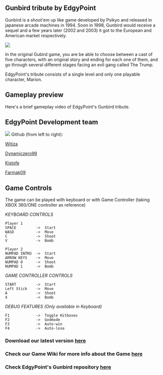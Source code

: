 ## Gunbird tribute by EdgyPoint

Gunbird is a shoot'em up like game developed by Psikyo and released in japanese arcade machines in 1994. Soon in 1998, Gunbird would receive a sequel and a few years later (2002 and 2003) it got to the European and American market respectively. 

![](http://i.imgur.com/bvAXY8G.jpg)

In the original Gubird game, you are be able to choose between a cast of five characters, with an original story and ending for each one of them, and go through several different stages facing an evil gang called The Trump. 

EdgyPoint's tribute consists of a single level and only one playable character, Marion. 

## Gameplay preview

Here's a brief gameplay video of EdgyPoint's Gunbird tribute. 



## EdgyPoint Development team
![](http://i.imgur.com/UtBm2ur.jpg)
Github (from left to right): 

[Witiza](https://github.com/Witiza)

[Dynamiczero99](https://github.com/dynamiczero99)

[Kistofe](https://github.com/kistofe)

[Farmak09](https://github.com/Farmak09)


## Game Controls
The game can be played with keyboard or with Game Controller (taking XBOX 360/ONE controller as reference)

_KEYBOARD CONTROLS_

    Player 1
    SPACE         ->  Start
    WASD          ->  Move
    C             ->  Shoot
    V             ->  Bomb
    
    Player 2
    NUMPAD INTRO  ->  Start
    ARROW KEYS    ->  Move
    NUMPAD 0      ->  Shoot
    NUMPAD 1      ->  Bomb
    
*GAME CONTROLLER CONTROLS*

    START         ->  Start
    Left Stick    ->  Move
    A             ->  Shoot
    X             ->  Bomb

 *DEBUG FEATURES (Only available in Keyboard)*
 
    F1            ->  Toggle Hitboxes
    F2            ->  Godmode
    F3            ->  Auto-win
    F4            ->  Auto-lose

### Download our latest version [here]()
### Check our Game Wiki for more info about the Game [here](https://github.com/EdgyPoint/Gunbird/wiki)
### Check EdgyPoint's Gunbird repository [here](https://github.com/EdgyPoint/Gunbird)

